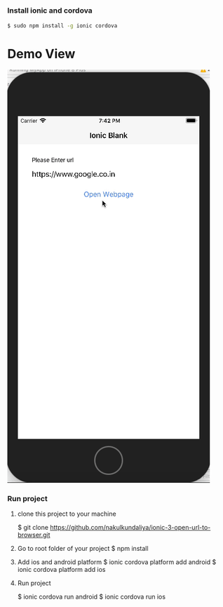 

### Install ionic and cordova

```bash
$ sudo npm install -g ionic cordova
```
# Demo View #

![alt text](https://github.com/nakulkundaliya/ionic-3-open-url-to-browser/blob/master/demo.gif)


### Run project

1. clone this project to your machine

   $ git clone https://github.com/nakulkundaliya/ionic-3-open-url-to-browser.git
2. Go to root folder of your project
  $ npm install

3. Add ios and android platform
    $ ionic cordova platform add android
    $ ionic cordova platform add ios

4. Run project

    $ ionic cordova run android
    $ ionic cordova run ios    
